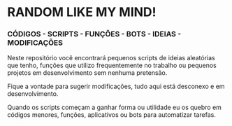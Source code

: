 # RANDOM LIKE MY MIND!

### CÓDIGOS - SCRIPTS - FUNÇÕES - BOTS - IDEIAS - MODIFICAÇÕES

Neste repositório você encontrará pequenos scripts de ideias aleatórias que tenho, 
funções que utilizo frequentemente no trabalho ou pequenos projetos em desenvolvimento sem nenhuma pretensão.

Fique a vontade para sugerir modificações, tudo aqui está desconexo e em desenvolvimento. 

Quando os scripts começam a ganhar forma ou utilidade 
eu os quebro em códigos menores, funções, aplicativos ou bots para automatizar tarefas.